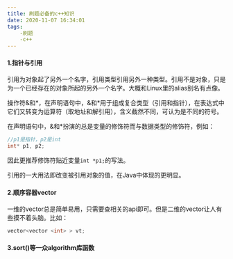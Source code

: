 ```yaml
---
title: 刷题必备的c++知识
date: 2020-11-07 16:34:01
tags:
	-刷题
	-c++
---
```


#### 1.指针与引用

引用为对象起了另外一个名字，引用类型引用另外一种类型。引用不是对象，只是为一个已经存在的对象所起的另外一个名字。大概和Linux里的alias别名有点像。

操作符&和\*，在声明语句中，&和*用于组成复合类型（引用和指针），在表达式中它们又转变为运算符（取地址和解引用），含义截然不同，可认为是不同的符号。

在声明语句中，&和*扮演的总是变量的修饰符而与数据类型的修饰符，例如：

~~~c++
//p1是指针，p2是int
int* p1, p2;
~~~

因此更推荐修饰符贴近变量```int *p1;```的写法。

引用的一大用法即改变被引用对象的值，在Java中体现的更明显。

#### 2.顺序容器vector

一维的vector总是简单易用，只需要查相关的api即可。但是二维的vector让人有些摸不着头脑。比如：

~~~c++
vector<vector <int> > vt;
~~~

#### 3.sort()等一众algorithm库函数

